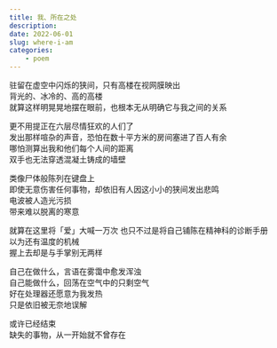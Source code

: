 ```yaml
---
title: 我、所在之处
description: 
date: 2022-06-01
slug: where-i-am
categories:
    - poem
---
```


驻留在虚空中闪烁的狭间，只有高楼在视网膜映出  
背光的、冰冷的、高的高楼  
就算这样明晃晃地摆在眼前，也根本无从明确它与我之间的关系

更不用提正在六层尽情狂欢的人们了  
发出那样喧杂的声音，恐怕在数十平方米的房间塞进了百人有余  
哪怕测算出我和他们每个人间的距离  
双手也无法穿透混凝土铸成的墙壁

类像尸体般陈列在键盘上  
即使无意伤害任何事物，却依旧有人因这小小的狭间发出悲鸣    
电波被人造光污损  
带来难以脱离的寒意

就算在这里将「爱」大喊一万次
也只不过是将自己铺陈在精神科的诊断手册  
以为还有温度的机械  
握上去却是与手掌别无两样

自己在做什么，言语在雾霭中愈发浑浊  
自己能做什么，回荡在空气中的只剩空气  
好在处理器还愿意为我发热  
只是依旧被无奈地误解

或许已经结束  
缺失的事物，从一开始就不曾存在